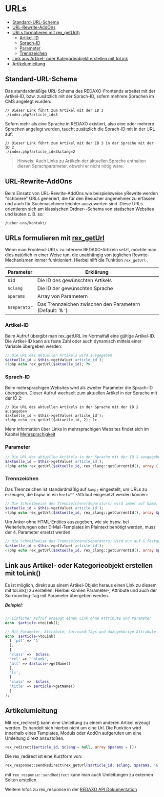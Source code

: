 # URLs

* [Standard-URL-Schema](#standard-url-schema)
* [URL-Rewrite-AddOns](#rewrite)
* [URLs formatieren mit rex_getUrl()](#rex-get-url)
  + [Artikel-ID](#artikel-id)
  + [Sprach-ID](#sprach-id)
  + [Parameter](#parameter)
  + [Trennzeichen](#trennzeichen)
* [Link aus Artikel- oder Kategorieobjekt erstellen mit toLink](#toLink)
* [Artikelumleitung](#umleitung)

<a name="standard-url-schema"></a>

## Standard-URL-Schema

Das standardmäßige URL-Schema des REDAXO-Frontends arbeitet mit der Artikel-ID, bzw. zusätzlich mit der Sprach-ID, sofern mehrere Sprachen im CMS angelegt wurden:

``` 
// Dieser Link führt zum Artikel mit der ID 3
./index.php?article_id=3
```

Sofern mehr als eine Sprache in REDAXO existiert, also eine oder mehrere Sprachen angelegt wurden, taucht zusätzlich die Sprach-ID mit in der URL auf:

``` 
// Dieser Link führt zum Artikel mit der ID 3 in der Sprache mit der ID 2
./index.php?article_id=3&clang=2
```

> Hinweis: Auch Links zu Artikeln der aktuellen Sprache enthalten diesen Sprachparameter, obwohl er nicht nötig wäre.

<a name="rewrite"></a>

## URL-Rewrite-AddOns

Beim Einsatz von URL-Rewrite-AddOns wie beispielsweise yRewrite werden "schönere" URLs generiert, die für den Besucher angenehmer zu erfassen und auch für Suchmaschinen leichter auszuwerten sind. Diese URLs orientieren sich am klassischen Ordner--Schema von statischen Websites und lauten z. B. so:

``` 
/ueber-uns/kontakt/
```

<a name="rex-get-url"></a>

## URLs formulieren mit [rex_getUrl](https://friendsofredaxo.github.io/phpdoc/namespaces/default.html#method_rex_getUrl)

Wenn man Frontend-URLs zu internen REDAXO-Artikeln setzt, möchte man dies natürlich in einer Weise tun, die unabhängig von jeglichen Rewrite-Mechanismen immer funktioniert. Hierbei hilft die Funktion `rex_getUrl` .

| Parameter    | Erklärung                                                    |
|--------------|--------------------------------------------------------------|
| `$id` | Die ID des gewünschten Artikels                                     |
| `$clang` | Die ID der gewünschten Sprache                                   |
| `$params` | Array von Parametern                                            |
| `$separator` | Das Trennzeichen zwischen den Parametern (Default: '&amp; ') |

<a name="artikel-id"></a>

### Artikel-ID

Beim Aufruf übergibt man rex_getURL im Normalfall eine gültige Artikel-ID. Die Artikel-ID kann als feste Zahl oder auch dynamisch mittels einer Variable übergeben werden:

``` php
// Die URL des aktuellen Artikels wird ausgegeben
$aktuelle_id = $this->getValue('article_id');
<?php echo rex_getUrl($aktuelle_id); ?>
```

<a name="sprach-id"></a>

### Sprach-ID

Beim mehrsprachigen Websites wird als zweiter Parameter die Sprach-ID übergeben. Dieser Aufruf wechselt zum aktuellen Artikel in der Sprache mit der ID 2:

``` 
// Die URL des aktuellen Artikels in der Sprache mit der ID 2 ausgegeben
$aktuelle_id = $this->getValue('article_id');
<?php echo rex_getUrl($aktuelle_id, 2); ?>
```

Mehr Information über Links in mehrsprachigen Websites findet sich im Kapitel [Mehrsprachigkeit](/{{path}}/{{version}}/mehrsprachigkeit)

<a name="parameter"></a>

### Parameter

``` php
// Die URL des aktuellen Artikels in der Sprache mit der ID 2 ausgegeben
$aktuelle_id = $this->getValue('article_id');
<?php echo rex_getUrl($aktuelle_id, rex_clang::getCurrentId(), array ('chapters' => 2, 'page' => 3) ); ?>
```

<a name="trennzeichen"></a>

### Trennzeichen

Das Trennzeichen ist standardmäßig auf `&amp;` eingestellt, um URLs zu erzeugen, die bspw. in ein `href=""` -Attribut eingesetzt werden können:

``` php
// Die Schreibweise des Trennzeichens(Separators) wird immer auf &amp; festgelegt
$aktuelle_id = $this->getValue('article_id');
<?php echo rex_getUrl($aktuelle_id, rex_clang::getCurrentId(), array $params = [], '&amp;'); ?>
```

Um Anker ohne HTML-Entities auszugeben, wie sie bspw. bei Weiterleitungen oder E-Mail-Templates im Plaintext benötigt werden, muss der 4. Parameter ersetzt werden:

``` php
// Die Schreibweise des Trennzeichens(Separators) wird nun auf & festgelegt
$aktuelle_id = $this->getValue('article_id');
<?php echo rex_getUrl($aktuelle_id, rex_clang::getCurrentId(), array $params = [], '&'); ?>
```

<a name="tolink"></a>

## Link aus Artikel- oder Kategorieobjekt erstellen mit toLink()

Es ist möglich, direkt aus einem Artikel-Objekt heraus einen Link zu diesem mit toLink() zu erstellen. Hierbei können Parameter-, Attribute und auch der Surrounding-Tag mit Parameter übergeben werden.

***Beispiel:***

``` php

// Einfacher Aufruf erzeugt einen Link ohne Attribute und Parameter
echo  $article->toLink();
```

``` php
// Mit Parameter, Attribute, Surround-Tags und dazugehörige Attribute
echo  $article->toLink(
  [ 'pdf' => '1'
  ],
  [
  'class' =>  $class,
  'rel' => '_blank',
  'alt' => $article->getName()
  ],
  'li',
  [
  'class' =>  $class,
  'title' => $article->getName()
  ]
);

```

<a name="umleitung"></a>

## Artikelumleitung

Mit rex_redirect() kann eine Umleitung zu einem anderen Artikel erzeugt werden. Es handelt sich hierbei nicht um eine Url. Die Funktion wird innerhalb eines Templates, Moduls oder AddOn aufgerufen um eine Umleitung direkt anzustoßen.

``` php
rex_redirect($article_id, $clang = null, array $params = [])
```

Die rex_redirect ist eine Kurzform von:

``` php
rex_response::sendRedirect(rex_getUrl($article_id, $clang, $params, '&'));

```

mit `rex_response::sendRedirect` kann man auch Umleitungen zu externen Seiten erstellen.

Weitere Infos zu rex_response in der [REDAXO API Dokumentation](https://friendsofredaxo.github.io/phpdoc/classes/rex-response.html)
